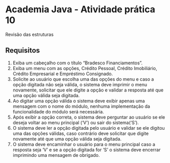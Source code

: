 # Academia Java - Atividade prática 10
Revisão das estruturas

## Requisitos
1. Exiba um cabeçalho com o título “Bradesco Financiamentos”.
2. Exiba um menu com as opções, Crédito Pessoal, Crédito Imobiliário, Crédito Empresarial e Empréstimo Consignado.
3. Solicite ao usuário que escolha uma das opções do menu e caso a opção digitada não seja válida, o sistema deve imprimir o menu novamente, solicitar que ele digite a opção e validar a resposta até que uma opção válida seja digitada.
4. Ao digitar uma opção válida o sistema deve exibir apenas uma mensagem com o nome do módulo, nenhuma implementação da funcionalidade do módulo será necessária.
5. Após exibir a opção correta, o sistema deve perguntar ao usuário se ele deseja voltar ao menu principal (‘V’) ou sair do sistema(‘S’). 
6. O sistema deve ler a opção digitada pelo usuário e validar se ele digitou uma das opções válidas, caso contrário deve solicitar que digite novamente até que uma opção válida seja digitada.
7. O sistema deve encaminhar o usuário para o menu principal caso a resposta seja ‘V’ e se a opção digitada for ‘S’ o sistema deve encerrar imprimindo uma mensagem de obrigado.
